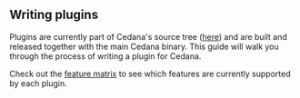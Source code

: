 ## Writing plugins

Plugins are currently part of Cedana's source tree ([here](https://github.com/cedana/cedana/tree/d618239b6052cda14f2117123414f8054f2d47ba/plugins)) and are built and released together with the main Cedana binary. This guide will walk you through the process of writing a plugin for Cedana.

Check out the [feature matrix](features.md) to see which features are currently supported by each plugin.
